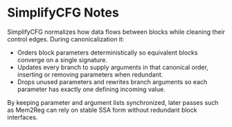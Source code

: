 # SimplifyCFG Notes

SimplifyCFG normalizes how data flows between blocks while cleaning their control edges. During canonicalization it:

- Orders block parameters deterministically so equivalent blocks converge on a single signature.
- Updates every branch to supply arguments in that canonical order, inserting or removing parameters when redundant.
- Drops unused parameters and rewrites branch arguments so each parameter has exactly one defining incoming value.

By keeping parameter and argument lists synchronized, later passes such as Mem2Reg can rely on stable SSA form without redundant block interfaces.
